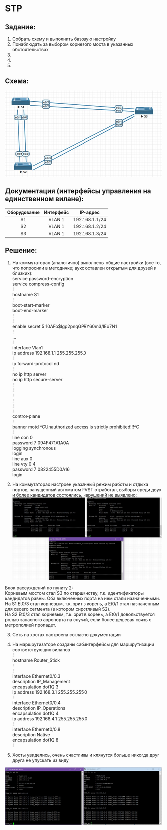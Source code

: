 ﻿# STP

## Задание:
1. Собрать схему и выполнить базовую настройку
2. Понаблюдать за выбором корневого моста в указанных обстоятельствах
3. 
4. 
5. 


## Схема:
![alt-текст](https://github.com/StuporMundiOmsk/OTUS_Networks/blob/main/Homeworks/00_STP_Basis/%D0%A2%D0%BE%D0%BF%D0%BE%D0%BB%D0%BE%D0%B3%D0%B8%D1%8F_STP.jpg "Топология STP")



## Документация (интерфейсы управления на единственном вилане):
|    Оборудование  |  Интерфейс   | IP-адрес        | 
|:----------------:|:------------:|:---------------:|                                                                                       
| S1               |     VLAN 1   | 192.168.1.1/24  |
|    S2            |  VLAN 1      | 192.168.1.2/24  |
|      S3          |  VLAN 1      | 192.168.1.3/24  |    



## Решение:
1) На коммутаторах (аналогично) выполнены общие настройки (все то, что попросили в методичке; аукс оставлен открытым для друзей и близких):    
service password-encryption  
service compress-config  
!  
hostname S1  
!  
boot-start-marker  
boot-end-marker  
!  
!  
enable secret 5 $1$0AFo$Igp2pnqGPRY60m3/IEo7N1    
!  
...  
!  
interface Vlan1  
 ip address 192.168.1.1 255.255.255.0  
!  
ip forward-protocol nd  
!  
no ip http server  
no ip http secure-server  
!  
!  
!  
!  
!  
!  
control-plane  
!  
banner motd ^CUnauthorized access is strictly prohibited!!!^C  
!  
line con 0  
 password 7 094F471A1A0A  
 logging synchronous  
 login  
line aux 0  
line vty 0 4  
 password 7 0822455D0A16  
 login  



2) На коммутаторах настроен указанный режим работы и отдыха портов, запущенный автоматом PVST отработал, выборы среди двух и более кандидатов состоялись, нарушений не выявлено:  
![alt-текст](https://github.com/StuporMundiOmsk/OTUS_Networks/blob/main/Homeworks/00_STP_Basis/%D0%92%D1%8B%D0%B1%D0%BE%D1%80%D1%8B_1.jpg "Выборы старосты")  

Блок рассуждений по пункту 2:  
Корневым мостом стал S3 по старшинству, т.к. идентификаторы кандидатов равны. Оба включенных порта на нем стали назначенными.
На S1 Et0/3 стал корневым, т.к. зрит в корень, а Et0/1 стал назначенным для своего сегмента (в котором сиротливый S2).  
На S2 Et0/3 стал корневым, т.к. зрит в корень, а Et0/1 довольствуется ролью запасного аэропорта на случай, если более дешевая связь с метрополией пропадет.


   
3) Сеть на хостах настроена согласно документации  
  
4) На маршрутизаторе созданы сабинтерфейсы для маршрутизации соответствующих виланов  
!  
hostname Router_Stick  
!  
!  
interface Ethernet0/0.3  
 description IP_Management  
 encapsulation dot1Q 3  
 ip address 192.168.3.1 255.255.255.0  
!  
interface Ethernet0/0.4  
 description IP_Operations  
 encapsulation dot1Q 4  
 ip address 192.168.4.1 255.255.255.0  
!  
interface Ethernet0/0.8  
 description Native  
 encapsulation dot1Q 8  
!  

5) Хосты увиделись, очень счастливы и клянутся больше никогда друг друга не упускать из виду  

![alt-текст](https://github.com/StuporMundiOmsk/OTUS_Networks/blob/main/Homeworks/00_VLAN_Basis/%D0%98%D0%B3%D0%BE%D0%B3%D0%BE.jpg "Печальный итог")




